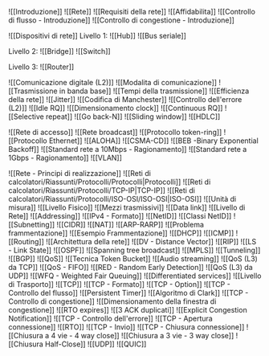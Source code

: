 ![[Introduzione]]
![[Rete]]
![[Requisiti della rete]]
	![[Affidabilita]]
		![[Controllo di flusso - Introduzione]]
		![[Controllo di congestione - Introduzione]]

![[Dispositivi di rete]]
Livello 1:
![[Hub]]
![[Bus seriale]]

Livello 2:
![[Bridge]]
![[Switch]]

Livello 3:
![[Router]]

![[Comunicazione digitale (L2)]]
![[Modalita di comunicazione]]
![[Trasmissione in banda base]]
	![[Tempi della trasmissione]]
		![[Efficienza della rete]]
		![[Jitter]]
	![[Codifica di Manchester]]
	![[Controllo dell'errore (L2)]]
		![[Idle RQ]]
			![[Dimensionamento clock]] 
		![[Continuous RQ]]
			![[Selective repeat]]
			![[Go back-N]]
	![[Sliding window]]
	![[HDLC]]

![[Rete di accesso]]
![[Rete broadcast]]
![[Protocollo token-ring]]
![[Protocollo Ethernet]]
	![[ALOHA]]
	![[CSMA-CD]]
		![[BEB -Binary Exponential Backoff]]
		![[Standard rete a 10Mbps - Ragionamento]]
		![[Standard rete a 1Gbps - Ragionamento]]
	![[VLAN]]

![[Rete - Principi di realizzazione]]
![[Reti di calcolatori/Riassunti/Protocolli/Protocolli|Protocolli]]
![[Reti di calcolatori/Riassunti/Protocolli/TCP-IP|TCP-IP]]
![[Reti di calcolatori/Riassunti/Protocolli/ISO-OSI/ISO-OSI|ISO-OSI]]
![[Unità di misura]]
	![[Livello Fisico]]
		![[Mezzi trasmissivi]]
	![[Data link]]
	![[Livello di Rete]]
		![[Addressing]]
			![[IPv4 - Formato]]
				![[NetID]]
					![[Classi NetID]]
					![[Subnetting]]
					![[CIDR]]
					![[NAT]]
					![[ARP-RARP]]
			![[Problema frammentazione]]
				![[Esempio Frammentazione]]
			![[DHCP]]
			![[ICMP]]
		![[Routing]]
			![[Architettura della rete]]
			![[DV - Distance Vector]]
				![[RIP]]
			![[LS - Link State]]
				![[OSPF]]
				![[Spanning tree broadcast]]
			![[MPLS]]
				![[Tunneling]]
			![[BGP]]
			![[QoS]]
				![[Tecnica Token Bucket]]
				![[Audio streaming]]
				![[QoS (L3) da TCP]]
					![[QoS - FIFO]]
					![[RED - Random Early Detection]]
				![[QoS (L3) da UDP]]
					![[WFQ - Weighted Fair Queuing]]
				![[Differentiated services]]
	![[Livello di Trasporto]]
		![[TCP]]
			![[TCP - Formato]]
			![[TCP - Option]]
			![[TCP - Controllo del flusso]]
				![[Persistent Timer]]
				![[Algoritmo di Clark]]
			![[TCP - Controllo di congestione]]
				![[Dimensionamento della finestra di congestione]]
					![[RTO expires]]
					![[3 ACK duplicati]]
					![[Explicit Congestion Notification]]
			![[TCP - Controllo dell'errore]]
				![[TCP - Apertura connessione]]
					![[RTO]]
				![[TCP - Invio]]
				![[TCP - Chiusura connessione]]
					![[Chiusura a 4 vie - 4 way close]]
					![[Chiusura a 3 vie - 3 way close]]
					![[Chiusura Half-Close]]
		![[UDP]]
		![[QUIC]]
